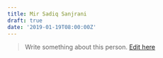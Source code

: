 ```yaml
---
title: Mir Sadiq Sanjrani
draft: true
date: '2019-01-19T08:00:00Z'
---
```


> Write something about this person. [Edit here](https://www.github.com/pklocal/content)